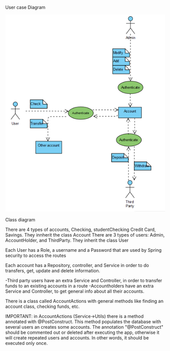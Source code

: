 User case Diagram

![img.png](img.png)

Class diagram



There are 4 types of accounts, Checking, studentChecking Credit Card, Savings. They innherit the class Account
There are 3 types of users: Admin, AccountHolder, and ThirdParty. They inherit the class User

Each User has a Role, a username and a Password that are used by Spring security to access the routes

Each account has a Repository, controller, and Service in order to do transfers, get, update and delete information.

-Third party users have an extra Service and Controller, in order to transfer funds to an existing accounts in a route
-Accountholders have an extra Service and Controller, to get general info about all their accounts.

There is a class called AccountActions with general methods like finding an account class, checking funds, etc.


IMPORTANT: in AccountActions (Service->Utils) there is a method annotated with @PostConstruct.
This method populates the database with several users an creates some accounts. The annotation
"@PostConstruct" should be commented out or deleted after executing the app, otherwise it will
create repeated users and accounts. In other words, it should be executed only once.
          